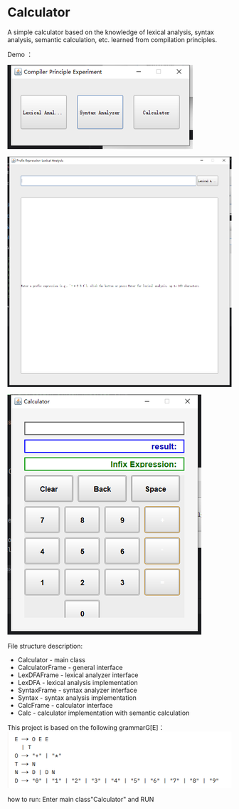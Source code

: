 # Calculator
A simple calculator based on the knowledge of lexical analysis, syntax analysis, semantic calculation, etc. learned from compilation principles.



Demo ：

![img_1.png](img_1.png)

![img_2.png](img_2.png)

![img_3.png](img_3.png)

File structure description:

- Calculator - main class
- CalculatorFrame - general interface
- LexDFAFrame - lexical analyzer interface
- LexDFA - lexical analysis implementation
- SyntaxFrame - syntax analyzer interface
- Syntax - syntax analysis implementation
- CalcFrame - calculator interface
- Calc - calculator implementation with semantic calculation

This project is based on the following grammarG[E]：
![img.png](img.png)

how to run:
Enter main class"Calculator" and  RUN

